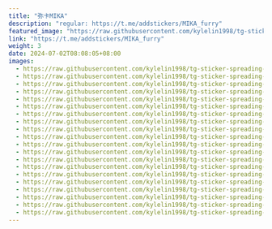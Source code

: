 ```yaml
---
title: "弥卡MIKA"
description: "regular: https://t.me/addstickers/MIKA_furry"
featured_image: "https://raw.githubusercontent.com/kylelin1998/tg-sticker-spreading-worldwide-images/main/img/3077a036-2623-4e14-9dbe-09f3cb7cb501.jpg"
link: "https://t.me/addstickers/MIKA_furry"
weight: 3
date: 2024-07-02T08:08:05+08:00
images:
  - https://raw.githubusercontent.com/kylelin1998/tg-sticker-spreading-worldwide-images/main/img/3077a036-2623-4e14-9dbe-09f3cb7cb501.jpg
  - https://raw.githubusercontent.com/kylelin1998/tg-sticker-spreading-worldwide-images/main/img/ba6c4c00-3f75-4517-ae4e-4e4d57993038.jpg
  - https://raw.githubusercontent.com/kylelin1998/tg-sticker-spreading-worldwide-images/main/img/d8b17de4-2508-474d-b133-719051e9472f.jpg
  - https://raw.githubusercontent.com/kylelin1998/tg-sticker-spreading-worldwide-images/main/img/35c292a3-7f2f-43ed-8c2d-db8fa3eb57bd.jpg
  - https://raw.githubusercontent.com/kylelin1998/tg-sticker-spreading-worldwide-images/main/img/faf4d091-ac7c-423d-8b7f-74e3d84b68b8.jpg
  - https://raw.githubusercontent.com/kylelin1998/tg-sticker-spreading-worldwide-images/main/img/43189b15-118b-4f6d-81be-0184ec3b5da6.jpg
  - https://raw.githubusercontent.com/kylelin1998/tg-sticker-spreading-worldwide-images/main/img/399d1db4-314a-48c1-9c20-352ab5a25302.jpg
  - https://raw.githubusercontent.com/kylelin1998/tg-sticker-spreading-worldwide-images/main/img/e5ce1ac7-4f09-44eb-9098-64b7a9827c52.jpg
  - https://raw.githubusercontent.com/kylelin1998/tg-sticker-spreading-worldwide-images/main/img/1ff49a4a-0539-48c5-a1ce-502ee98ff7c9.jpg
  - https://raw.githubusercontent.com/kylelin1998/tg-sticker-spreading-worldwide-images/main/img/e2f2c34f-27dd-42f6-bc78-19ef810ee8cc.jpg
  - https://raw.githubusercontent.com/kylelin1998/tg-sticker-spreading-worldwide-images/main/img/510f60e7-2f22-4ce0-9642-e9cb0852a304.jpg
  - https://raw.githubusercontent.com/kylelin1998/tg-sticker-spreading-worldwide-images/main/img/d448f9ba-dfff-4da3-82c0-28899be1131c.jpg
  - https://raw.githubusercontent.com/kylelin1998/tg-sticker-spreading-worldwide-images/main/img/c3ebddfa-5ec3-4b64-8c65-1f5bd83d305c.jpg
  - https://raw.githubusercontent.com/kylelin1998/tg-sticker-spreading-worldwide-images/main/img/4e3e3da4-08e2-4cd9-b26b-9e5e18e310a3.jpg
  - https://raw.githubusercontent.com/kylelin1998/tg-sticker-spreading-worldwide-images/main/img/bbe1add6-bc5b-4913-ac9b-7446ad4e430b.jpg
  - https://raw.githubusercontent.com/kylelin1998/tg-sticker-spreading-worldwide-images/main/img/6035daa1-338e-47b0-bc0a-a29ef9ba6bdf.jpg
  - https://raw.githubusercontent.com/kylelin1998/tg-sticker-spreading-worldwide-images/main/img/8027fbfb-6c55-4009-8d47-ce669d5bc7ce.jpg
  - https://raw.githubusercontent.com/kylelin1998/tg-sticker-spreading-worldwide-images/main/img/74244704-5dc4-4982-8417-e5eb0dbc269d.jpg
  - https://raw.githubusercontent.com/kylelin1998/tg-sticker-spreading-worldwide-images/main/img/804424b9-59c4-4824-977c-9b2381817f82.jpg
  - https://raw.githubusercontent.com/kylelin1998/tg-sticker-spreading-worldwide-images/main/img/71086ada-aaa5-496f-924b-76b36055201a.jpg
---
```

